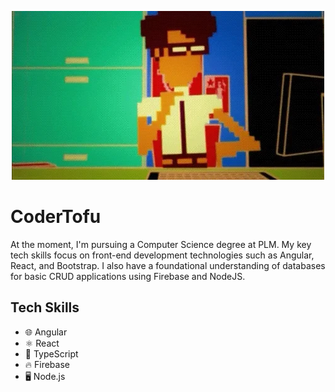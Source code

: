 <p align="center">
  <img src="https://github.com/CoderTofu/CoderTofu/blob/main/banner.webp" />
</p>

# CoderTofu

At the moment, I'm pursuing a Computer Science degree at PLM. My key tech skills focus on front-end development technologies such as Angular, React, and Bootstrap. I also have a foundational understanding of databases for basic CRUD applications using Firebase and NodeJS.

## Tech Skills
* 🌐 Angular
* ⚛️ React
* 📜 TypeScript
* 🔥 Firebase
* 🖥️ Node.js
